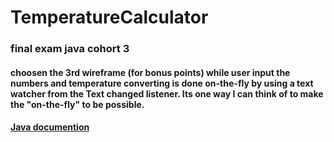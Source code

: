 # TemperatureCalculator

### final exam java cohort 3

#### choosen the 3rd wireframe (for bonus points) while user input the numbers and temperature converting is done on-the-fly by using a text watcher from the Text changed listener.  Its one way I can think of to make the "on-the-fly" to be possible.

#### [Java documention](docs/index.html)
